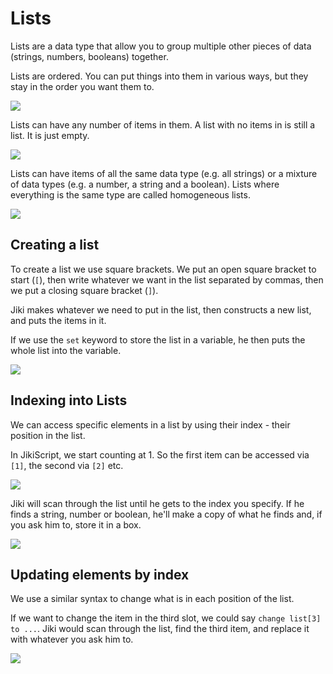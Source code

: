 # Lists

Lists are a data type that allow you to group multiple other pieces of data (strings, numbers, booleans) together.

Lists are ordered.
You can put things into them in various ways, but they stay in the order you want them to.

<img src="https://assets.exercism.org/bootcamp/diagrams/lists-intro.png" class="diagram"/>

Lists can have any number of items in them.
A list with no items in is still a list.
It is just empty.

<img src="https://assets.exercism.org/bootcamp/diagrams/lists-sizes.png" class="diagram"/>

Lists can have items of all the same data type (e.g. all strings) or a mixture of data types (e.g. a number, a string and a boolean).
Lists where everything is the same type are called homogeneous lists.

<img src="https://assets.exercism.org/bootcamp/diagrams/lists-types.png" class="diagram"/>

## Creating a list

To create a list we use square brackets.
We put an open square bracket to start (`[`), then write whatever we want in the list separated by commas, then we put a closing square bracket (`]`).

Jiki makes whatever we need to put in the list, then constructs a new list, and puts the items in it.

If we use the `set` keyword to store the list in a variable, he then puts the whole list into the variable.

<img src="https://assets.exercism.org/bootcamp/diagrams/lists-creating.png" class="diagram"/>

## Indexing into Lists

We can access specific elements in a list by using their index - their position in the list.

In JikiScript, we start counting at 1.
So the first item can be accessed via `[1]`, the second via `[2]` etc.

<img src="https://assets.exercism.org/bootcamp/diagrams/lists-index-1.png" class="diagram"/>

Jiki will scan through the list until he gets to the index you specify.
If he finds a string, number or boolean, he'll make a copy of what he finds and, if you ask him to, store it in a box.

<img src="https://assets.exercism.org/bootcamp/diagrams/lists-index-2.png" class="diagram"/>

## Updating elements by index

We use a similar syntax to change what is in each position of the list.

If we want to change the item in the third slot, we could say `change list[3] to ...`.
Jiki would scan through the list, find the third item, and replace it with whatever you ask him to.

<img src="https://assets.exercism.org/bootcamp/diagrams/lists-changing-elements.png" class="diagram"/>
